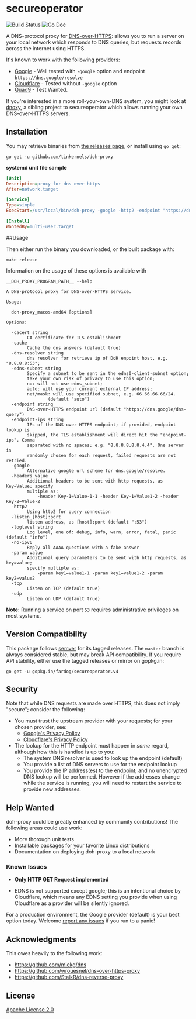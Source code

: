 # secureoperator

[![Build Status](https://travis-ci.com/tinkernels/doh-proxy.svg?branch=master)](https://travis-ci.com/tinkernels/doh-proxy)
[![Go Doc](https://godoc.org/github.com/fardog/secureoperator?status.svg)](https://godoc.org/github.com/fardog/secureoperator)

A DNS-protocol proxy for [DNS-over-HTTPS][dnsoverhttps]: allows you to run a
server on your local network which responds to DNS queries, but requests records
across the internet using HTTPS.

It's known to work with the following providers:

* [Google][google doh] - Well tested with `-google` option and endpoint `https://dns.google/resolve`
* [Cloudflare][cloudflare doh]  - Tested without `-google` option
* [Quad9][quad9 doh]  - Test Wanted.

If you're interested in a more roll-your-own-DNS system, you might look at
[dnoxy][], a sibling project to secureoperator which allows running your own
DNS-over-HTTPS servers.

## Installation

You may retrieve binaries from [the releases page][releases], or install using
`go get`:

```
go get -u github.com/tinkernels/doh-proxy
```

**systemd unit file sample**

```ini
[Unit]
Description=proxy for dns over https
After=network.target

[Service]
Type=simple
ExecStart=/usr/local/bin/doh-proxy -google -http2 -endpoint "https://dns.google/resolve"  -endpoint-ips "8.8.8.8,8.8.4.4" -edns-subnet auto -listen 127.0.0.1:53 -no-ipv6 -cache=true -loglevel info

[Install]
WantedBy=multi-user.target
```

##Usage

Then either run the binary you downloaded, or the built package with:
```
make release
```
Information on the usage of these options is available with
```shell
__DOH_PROXY_PROGRAM_PATH__ --help

A DNS-protocol proxy for DNS-over-HTTPS service.

Usage:

  doh-proxy_macos-amd64 [options]

Options:

  -cacert string
    	CA certificate for TLS establishment
  -cache
    	Cache the dns answers (default true)
  -dns-resolver string
    	dns resolver for retrieve ip of DoH enpoint host, e.g. "8.8.8.8:53";
  -edns-subnet string
    	Specify a subnet to be sent in the edns0-client-subnet option;
    	take your own risk of privacy to use this option;
    	no: will not use edns_subnet;
    	auto: will use your current external IP address;
    	net/mask: will use specified subnet, e.g. 66.66.66.66/24.
    	        (default "auto")
  -endpoint string
    	DNS-over-HTTPS endpoint url (default "https://dns.google/dns-query")
  -endpoint-ips string
    	IPs of the DNS-over-HTTPS endpoint; if provided, endpoint lookup is
    	skipped, the TLS establishment will direct hit the "endpoint-ips". Comma
    	separated with no spaces; e.g. "8.8.8.8,8.8.4.4". One server is
    	randomly chosen for each request, failed requests are not retried.
  -google
    	Alternative google url scheme for dns.google/resolve.
  -headers value
    	Additional headers to be sent with http requests, as Key=Value; specify
    	multiple as:
    	    -header Key-1=Value-1-1 -header Key-1=Value1-2 -header Key-2=Value-2
  -http2
    	Using http2 for query connection
  -listen [host]:port
    	listen address, as [host]:port (default ":53")
  -loglevel string
    	Log level, one of: debug, info, warn, error, fatal, panic (default "info")
  -no-ipv6
    	Reply all AAAA questions with a fake answer
  -param value
    	Additional query parameters to be sent with http requests, as key=value;
    	specify multiple as:
    	    -param key1=value1-1 -param key1=value1-2 -param key2=value2
  -tcp
    	Listen on TCP (default true)
  -udp
    	Listen on UDP (default true)
```

**Note:** Running a service on port `53` requires administrative privileges on
most systems.

## Version Compatibility

This package follows [semver][] for its tagged releases. The `master` branch is
always considered stable, but may break API compatibility. If you require API
stability, either use the tagged releases or mirror on gopkg.in:

```
go get -u gopkg.in/fardog/secureoperator.v4
```

## Security

Note that while DNS requests are made over HTTPS, this does not imply "secure";
consider the following:

* You must trust the upstream provider with your requests; for your chosen
  provider, see:
  * [Google's Privacy Policy][googlednspriv]
  * [Cloudflare's Privacy Policy][cloudflarednspriv]
* The lookup for the HTTP endpoint must happen in _some_ regard, although how
  this is handled is up to you:
    * The system DNS resolver is used to look up the endpoint (default)
    * You provide a list of DNS servers to use for the endpoint lookup
    * You provide the IP address(es) to the endpoint; and no unencrypted DNS
      lookup will be performed. However if the addresses change while the
      service is running, you will need to restart the service to provide new
      addresses.

## Help Wanted

doh-proxy could be greatly enhanced by community contributions! The
following areas could use work:

* More thorough unit tests
* Installable packages for your favorite Linux distributions
* Documentation on deploying doh-proxy to a local network

### Known Issues

* **Only HTTP GET Request implemented**

* EDNS is not supported except google; this is an intentional choice by Cloudflare, which
  means any EDNS setting you provide when using Cloudflare as a provider will
  be silently ignored.

For a production environment, the Google provider (default) is your best option
today. Welcome [report any issues][issues] if you run to a panic!

## Acknowledgments

This owes heavily to the following work:

* https://github.com/miekg/dns
* https://github.com/wrouesnel/dns-over-https-proxy
* https://github.com/StalkR/dns-reverse-proxy

## License

[Apache License 2.0][license]


[googlednspriv]: https://developers.google.com/speed/public-dns/privacy
[cloudflarednspriv]: https://developers.cloudflare.com/1.1.1.1/privacy/
[releases]: https://github.com/tinkernels/doh-proxy/releases
[docker]: https://www.docker.com/
[issues]: https://github.com/tinkernels/doh-proxy/issues
[semver]: http://semver.org/
[google doh]: https://developers.google.com/speed/public-dns/docs/dns-over-https
[cloudflare doh]: https://developers.cloudflare.com/1.1.1.1/dns-over-https/
[quad9 doh]: https://www.quad9.net/
[dnoxy]: https://github.com/fardog/dnoxy
[license]: https://github.com/fardog/secureoperator/blob/master/LICENSE
[dnsoverhttps]: https://tools.ietf.org/html/rfc8484